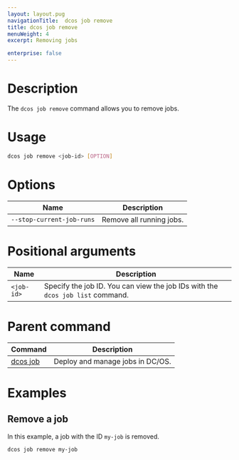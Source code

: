 ```yaml
---
layout: layout.pug
navigationTitle:  dcos job remove
title: dcos job remove
menuWeight: 4
excerpt: Removing jobs

enterprise: false
---
```



# Description

The `dcos job remove` command allows you to remove jobs.

# Usage

```bash
dcos job remove <job-id> [OPTION]
```

# Options

| Name |  Description |
|---------|-------------|
| `--stop-current-job-runs`   |  Remove all running jobs. |

# Positional arguments

| Name | Description |
|---------|-------------|
| `<job-id>`   |  Specify the job ID. You can view the job IDs with the `dcos job list` command. |

# Parent command

| Command | Description |
|---------|-------------|
| [dcos job](/1.12/cli/command-reference/dcos-job/) |  Deploy and manage jobs in DC/OS. |

# Examples

## Remove a job

In this example, a job with the ID `my-job` is removed.

```bash
dcos job remove my-job
```

